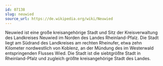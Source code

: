 ```yaml
---
id: 07138
slug: neuwied
source_url: https://de.wikipedia.org/wiki/Neuwied
---
```


Neuwied ist eine große kreisangehörige Stadt und Sitz der Kreisverwaltung des Landkreises Neuwied im Norden des Landes Rheinland-Pfalz. Die Stadt liegt am Südrand des Landkreises am rechten Rheinufer, etwa zehn Kilometer nordwestlich von Koblenz, an der Mündung des im Westerwald entspringenden Flusses Wied. Die Stadt ist die siebtgrößte Stadt in Rheinland-Pfalz und zugleich größte kreisangehörige Stadt des Landes.
